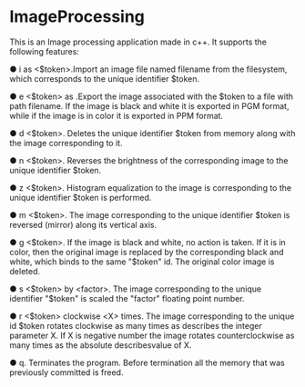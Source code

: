 # ImageProcessing
This is an Image processing application made in c++. It supports the following features:

● i <filename> as <$token>.Import an image file named filename from
the filesystem, which corresponds to the unique identifier $token.

● e <$token> as <filename>.Export the image associated with the 
$token to a file with path filename. If the image is black and white it is exported in PGM format,
while if the image is in color it is exported in PPM format.

● d <$token>. Deletes the unique identifier $token from memory along with the image corresponding to it.

● n <$token>. Reverses the brightness of the corresponding image to the unique identifier $token.

● z <$token>. Histogram equalization to the image is corresponding to the unique identifier $token is performed.

● m <$token>. The image corresponding to the unique identifier $token is reversed (mirror) along its vertical axis.

● g <$token>. If the image is black and white, no action is taken. If it is in color, then the original image is 
replaced by the corresponding black and white, which binds to the same "$token" id. The original color image is deleted.

● s <$token> by <factor>. The image corresponding to the unique identifier "$token" is scaled the "factor" floating point number.

● r <$token> clockwise <Χ> times. The image corresponding to the unique id $token rotates clockwise as many times as
describes the integer parameter X. If X is negative number the image rotates counterclockwise as many 
times as the absolute describesvalue of X.

● q. Terminates the program. Before termination all the memory that was previously
committed is freed.
